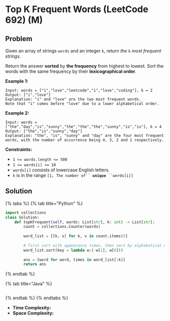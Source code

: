 # Top K Frequent Words (LeetCode 692) (M)



## Problem

Given an array of strings `words` and an integer `k`, return _the_ `k` _most frequent strings_.

Return the answer **sorted** by **the frequency** from highest to lowest. Sort the words with the same frequency by their **lexicographical order**.

&#x20;

**Example 1:**

```
Input: words = ["i","love","leetcode","i","love","coding"], k = 2
Output: ["i","love"]
Explanation: "i" and "love" are the two most frequent words.
Note that "i" comes before "love" due to a lower alphabetical order.
```

**Example 2:**

```
Input: words = ["the","day","is","sunny","the","the","the","sunny","is","is"], k = 4
Output: ["the","is","sunny","day"]
Explanation: "the", "is", "sunny" and "day" are the four most frequent words, with the number of occurrence being 4, 3, 2 and 1 respectively.
```

&#x20;

**Constraints:**

* `1 <= words.length <= 500`
* `1 <= words[i] <= 10`
* `words[i]` consists of lowercase English letters.
* `k` is in the range `[1, The number of`` `**`unique`**` ``words[i]]`



## Solution&#x20;

{% tabs %}
{% tab title="Python" %}
```python
import collections
class Solution:
    def topKFrequent(self, words: List[str], k: int) -> List[str]:
        count = collections.Counter(words)
        
        word_list = [[k, v] for k, v in count.items()]
        
        # first sort with appearance times, then sort by alphabatical orders
        word_list.sort(key = lambda w:(-w[1], w[0]))
        
        ans = [word for word, times in word_list[:k]]
        return ans
```
{% endtab %}

{% tab title="Java" %}
```java
```
{% endtab %}
{% endtabs %}

* **Time Complexity:**
* **Space Complexity:**
